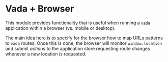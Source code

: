 # Vada + Browser

This module provides functionality that is useful when running a
[`vada`](http://github.com/xogeny/vada) application within a browser
(vs. mobile or desktop).

The main idea here is to specify for the browser how to map URLs
patterns to `vada` routes.  Once this is done, the browser will
monitor `window.location` and submit *actions* to the application
store requesting route changes whenever a new location is requested.